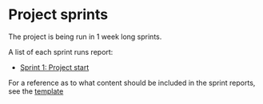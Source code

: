 # Project sprints

The project is being run in 1 week long sprints.

A list of each sprint runs report: 

- [Sprint 1: Project start][sprint-1]


For a reference as to what content should be included in the sprint reports, see the [template](.template.md)


[sprint-1]: ./sprint-1-startup.md